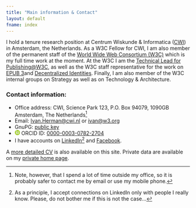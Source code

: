 ```yaml
---
title: "Main information & Contact"
layout: default
fname: index
---
```


 I hold a tenure research position at Centrum Wiskunde & Informatica ([CWI](http://www.cwi.nl)) in Amsterdam, the Netherlands. As a W3C Fellow for CWI, I am also member of the permanent staff of the [World Wide Web Consortium (W3C)](http://www.w3.org) which is my full time work at the moment. At the W3C I am the [Technical Lead for Publishing@W3C](http://www.w3.org/publishing/), as well as the W3C staff representative for the work on [EPUB 3](https://www.w3.org//publishing/groups/epub-wg/)and [Decentralized Identities](https://www.w3.org/2019/did-wg/). Finally, I am also member of the W3C internal groups on Strategy as well as on Technology & Architecture.

### Contact information:

* Office address: CWI, Science Park 123, P.O. Box 94079, 1090GB Amsterdam, The Netherlands[^1]
* Email: [Ivan.Herman@cwi.nl](mailto:Ivan.Herman@cwi.nl) or [ivan@w3.org](mailto:ivan@w3.org)
* GnuPG: [public key](https://www.ivan-herman.net/pgpkey.txt)
* ![ORCID Logo](assets/images/orcid_logo.png) ORCID ID: [0000-0003-0782-2704](https://orcid.org/0000-0003-0782-2704)
* I have accounts on [LinkedIn](https://www.linkedin.com/in/iherman)[^2] and [Facebook](https://www.facebook.com/ivan.herman).

A [more detailed CV](curriculum_vitae.html) is also available on this site. Private data are available on my [private home page](http://www.ivan-herman.net).


[^1]: Note, however, that I spend a lot of time outside my office, so it is probably safer to contact me by email or use my mobile phone.
[^2]: As a principle, I accept connections on LinkedIn only with people I really know. Please, do not bother me if this is not the case…
